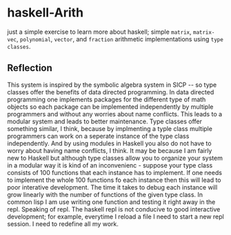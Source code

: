 # haskell-Arith
just a simple exercise to learn more about haskell; simple `matrix`, `matrix-vec`, `polynomial`, `vector`, and `fraction` arithmetic implementations using `type classes`. 

## Reflection
This system is inspired by the symbolic algebra system in  SICP -- so type classes offer the benefits of data directed programming. In data directed programming one implements packages for the different type of math objects so each package can be implemented independently by multiple programmers and without any worries about name conflicts. This leads to a modular system and leads to better maintenance. Type classes offer something similar, I think, because by implmenting a typle class multiple programmers can work on a seperate instance of the type class independently. And by using modules in Haskell you also do not have to worry about having name conflicts, I think. It may be because I am fairly new to Haskell but although type classes allow you to organize your system in a modular way it is kind of an inconvenienc - suppose your type class consists of 100 functions that each instance has to implement. If one needs to implement the whole 100 functions fo each instance then this will lead to poor interative development. The time it takes to debug each instance will grow linearly with the number of functions of the given type class. In common lisp I am use writing one function and testing it right away in the repl. Speaking of repl. The haskell repl is not conducive to good interactive development; for example, everytime I reload a file I need to start a new repl session. I need to redefine all my work.
